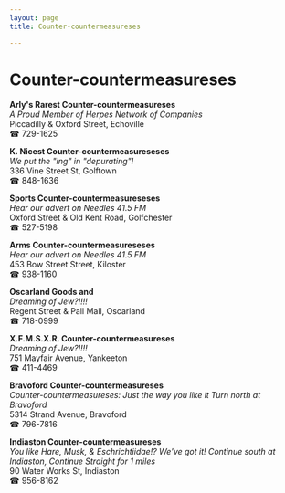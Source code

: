 ```yaml
---
layout: page 
title: Counter-countermeasureses

---
```



# Counter-countermeasureses


 **Arly's Rarest Counter-countermeasureses**  
_A Proud Member of Herpes Network of Companies_  
Piccadilly & Oxford Street, Echoville  
☎ 729-1625

**K. Nicest Counter-countermeasureseses**  
_We put the "ing" in "depurating"!_  
336 Vine Street St, Golftown  
☎ 848-1636

**Sports Counter-countermeasureseses**  
_Hear our advert on Needles 41.5 FM_  
Oxford Street & Old Kent Road, Golfchester  
☎ 527-5198

**Arms Counter-countermeasureseses**  
_Hear our advert on Needles 41.5 FM_  
453 Bow Street Street, Kiloster  
☎ 938-1160

**Oscarland Goods and**  
_Dreaming of Jew?!!!!_  
Regent Street & Pall Mall, Oscarland  
☎ 718-0999

**X.F.M.S.X.R. Counter-countermeasureses**  
_Dreaming of Jew?!!!!_  
751 Mayfair Avenue, Yankeeton  
☎ 411-4469

**Bravoford Counter-countermeasureses**  
_Counter-countermeasureses: Just the way you like it 
Turn north at Bravoford_  
5314 Strand Avenue, Bravoford  
☎ 796-7816

**Indiaston Counter-countermeasureses**  
_You like Hare, Musk, & Eschrichtiidae!? We've got it! 
Continue south at Indiaston, Continue Straight for 1 miles_  
90 Water Works St, Indiaston  
☎ 956-8162

